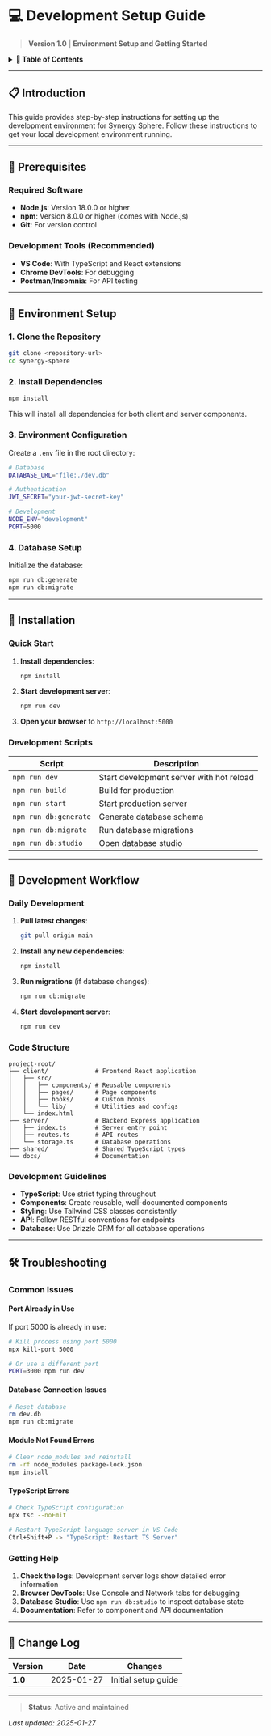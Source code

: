 
# 💻 Development Setup Guide

> **Version 1.0** | **Environment Setup and Getting Started**

<details>
<summary><strong>📖 Table of Contents</strong></summary>

- [Introduction](#-introduction)
- [Prerequisites](#-prerequisites)
- [Environment Setup](#-environment-setup)
- [Installation](#-installation)
- [Development Workflow](#-development-workflow)
- [Troubleshooting](#-troubleshooting)
- [Change Log](#-change-log)

</details>

---

## 📋 Introduction

This guide provides step-by-step instructions for setting up the development environment for Synergy Sphere. Follow these instructions to get your local development environment running.

---

## 🔧 Prerequisites

### Required Software

- **Node.js**: Version 18.0.0 or higher
- **npm**: Version 8.0.0 or higher (comes with Node.js)
- **Git**: For version control

### Development Tools (Recommended)

- **VS Code**: With TypeScript and React extensions
- **Chrome DevTools**: For debugging
- **Postman/Insomnia**: For API testing

---

## 🚀 Environment Setup

### 1. Clone the Repository

```bash
git clone <repository-url>
cd synergy-sphere
```

### 2. Install Dependencies

```bash
npm install
```

This will install all dependencies for both client and server components.

### 3. Environment Configuration

Create a `.env` file in the root directory:

```bash
# Database
DATABASE_URL="file:./dev.db"

# Authentication
JWT_SECRET="your-jwt-secret-key"

# Development
NODE_ENV="development"
PORT=5000
```

### 4. Database Setup

Initialize the database:

```bash
npm run db:generate
npm run db:migrate
```

---

## 🏃 Installation

### Quick Start

1. **Install dependencies**:
   ```bash
   npm install
   ```

2. **Start development server**:
   ```bash
   npm run dev
   ```

3. **Open your browser** to `http://localhost:5000`

### Development Scripts

| Script | Description |
|--------|-------------|
| `npm run dev` | Start development server with hot reload |
| `npm run build` | Build for production |
| `npm run start` | Start production server |
| `npm run db:generate` | Generate database schema |
| `npm run db:migrate` | Run database migrations |
| `npm run db:studio` | Open database studio |

---

## 🔄 Development Workflow

### Daily Development

1. **Pull latest changes**:
   ```bash
   git pull origin main
   ```

2. **Install any new dependencies**:
   ```bash
   npm install
   ```

3. **Run migrations** (if database changes):
   ```bash
   npm run db:migrate
   ```

4. **Start development server**:
   ```bash
   npm run dev
   ```

### Code Structure

```
project-root/
├── client/             # Frontend React application
│   ├── src/
│   │   ├── components/ # Reusable components
│   │   ├── pages/      # Page components
│   │   ├── hooks/      # Custom hooks
│   │   └── lib/        # Utilities and configs
│   └── index.html
├── server/             # Backend Express application
│   ├── index.ts        # Server entry point
│   ├── routes.ts       # API routes
│   └── storage.ts      # Database operations
├── shared/             # Shared TypeScript types
└── docs/               # Documentation
```

### Development Guidelines

- **TypeScript**: Use strict typing throughout
- **Components**: Create reusable, well-documented components
- **Styling**: Use Tailwind CSS classes consistently
- **API**: Follow RESTful conventions for endpoints
- **Database**: Use Drizzle ORM for all database operations

---

## 🛠️ Troubleshooting

### Common Issues

#### Port Already in Use

If port 5000 is already in use:

```bash
# Kill process using port 5000
npx kill-port 5000

# Or use a different port
PORT=3000 npm run dev
```

#### Database Connection Issues

```bash
# Reset database
rm dev.db
npm run db:migrate
```

#### Module Not Found Errors

```bash
# Clear node_modules and reinstall
rm -rf node_modules package-lock.json
npm install
```

#### TypeScript Errors

```bash
# Check TypeScript configuration
npx tsc --noEmit

# Restart TypeScript language server in VS Code
Ctrl+Shift+P -> "TypeScript: Restart TS Server"
```

### Getting Help

1. **Check the logs**: Development server logs show detailed error information
2. **Browser DevTools**: Use Console and Network tabs for debugging
3. **Database Studio**: Use `npm run db:studio` to inspect database state
4. **Documentation**: Refer to component and API documentation

---

## 📝 Change Log

| **Version** | **Date** | **Changes** |
|-------------|----------|-------------|
| **1.0** | 2025-01-27 | Initial setup guide |

---

> **Status**: Active and maintained

*Last updated: 2025-01-27*
